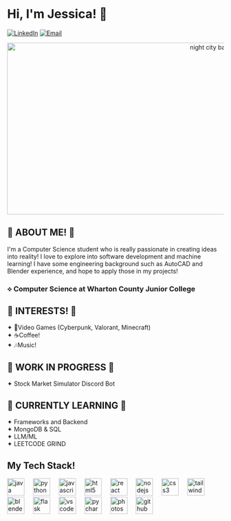 
# Hi, I'm Jessica! 👋

[![LinkedIn](https://img.shields.io/badge/LinkedIn-blue?style=for-the-badge&logo=linkedin)](https://www.linkedin.com/in/jessicanhudo/)
[![Email](https://img.shields.io/badge/Email-D14836?style=for-the-badge&logo=gmail&logoColor=white)](mailto:jessicahu.do@gmail.com)


<p align="center">
 <img src="https://i.pinimg.com/originals/bc/87/e5/bc87e5124f8d2cfe810d403adc96ad01.gif" alt="night city background gif" height="400" width="1000" />
</p>

<div align="center">
<h2 align="left"> 🌸 ABOUT ME! 🌸</h2>
<p align="left"> I'm a Computer Science student who is really passionate in creating ideas into reality!
 I love to explore into software development and machine learning!
 I have some engineering background such as AutoCAD and Blender experience, 
 and hope to apply those in my projects! </p> 
<h3 align="left">⟡ Computer Science at Wharton County Junior College</h3>
<div align="left">
<h2>
🌸 INTERESTS! 
🌸 </h2>
 ✦ 👾Video Games (Cyberpunk, Valorant, Minecraft)
<br> ✦ ☕Coffee!
<br> ✦ 🎶Music!
 </div>
</div>

## 🌸 WORK IN PROGRESS 🌸
✦ Stock Market Simulator Discord Bot

## 🌸 CURRENTLY LEARNING 🌸
✦ Frameworks and Backend
<br>✦ MongoDB & SQL
<br>✦ LLM/ML
<br>✦ LEETCODE GRIND

## My Tech Stack! 
<div align="left">
  <img src="https://cdn.jsdelivr.net/gh/devicons/devicon/icons/java/java-original.svg" height="40" alt="java logo"  />
  <img width="12" />
  <img src="https://cdn.jsdelivr.net/gh/devicons/devicon/icons/python/python-original.svg" height="40" alt="python logo"  />
  <img width="12" />
 <img src="https://cdn.jsdelivr.net/gh/devicons/devicon/icons/javascript/javascript-original.svg" height="40" alt="javascript logo"  />
  <img width="12" />
  <img src="https://cdn.jsdelivr.net/gh/devicons/devicon/icons/html5/html5-original.svg" height="40" alt="html5 logo"  />
  <img width="12" />
 <img src="https://cdn.jsdelivr.net/gh/devicons/devicon/icons/react/react-original.svg" height="40" alt="react logo"  />
  <img width="12" />
  <img src="https://cdn.jsdelivr.net/gh/devicons/devicon/icons/nodejs/nodejs-original.svg" height="40" alt="nodejs logo"  />
  <img width="12" />
  <img src="https://cdn.jsdelivr.net/gh/devicons/devicon/icons/css3/css3-original.svg" height="40" alt="css3 logo"  />
  <img width="12" />
  <img src="https://cdn.jsdelivr.net/gh/devicons/devicon/icons/tailwindcss/tailwindcss-original-wordmark.svg" height="40" alt="tailwindcss logo"  />
  <img width="12" />
  <img src="https://cdn.jsdelivr.net/gh/devicons/devicon/icons/blender/blender-original.svg" height="40" alt="blender logo"  />
  <img width="12" />
  <img src="https://cdn.jsdelivr.net/gh/devicons/devicon/icons/flask/flask-original.svg" height="40" alt="flask logo"  />
  <img width="12" />
  <img src="https://cdn.jsdelivr.net/gh/devicons/devicon/icons/vscode/vscode-original.svg" height="40" alt="vscode logo"  />
  <img width="12" />
  <img src="https://cdn.jsdelivr.net/gh/devicons/devicon/icons/pycharm/pycharm-original.svg" height="40" alt="pycharm logo"  />
  <img width="12" />
  <img src="https://cdn.jsdelivr.net/gh/devicons/devicon/icons/photoshop/photoshop-plain.svg" height="40" alt="photoshop logo"  />
  <img width="12" />
  <img src="https://cdn.jsdelivr.net/gh/devicons/devicon/icons/github/github-original.svg" height="40" alt="github logo"  />
</div>

###
